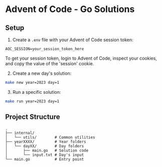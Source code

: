 # Advent of Code - Go Solutions

## Setup

1. Create a `.env` file with your Advent of Code session token:

```
AOC_SESSION=your_session_token_here
```

To get your session token, login to Advent of Code, inspect your cookies, and copy the value of the 'session' cookie.

2. Create a new day's solution:

```bash
make new year=2023 day=1
```

3. Run a specific solution:

```bash
make run year=2023 day=1
```

## Project Structure

```
.
├── internal/
│   └── utils/        # Common utilities
├── yearXXXX/         # Year folders
│   └── dayXX/        # Day folders
│       ├── main.go   # Solution code
│       └── input.txt # Day's input
└── main.go           # Entry point
```
